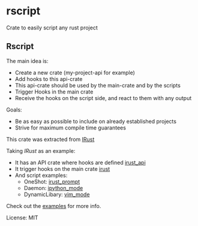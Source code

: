 # rscript

Crate to easily script any rust project
## Rscript
The main idea is:
- Create a new crate (my-project-api for example)
- Add hooks to this api-crate
- This api-crate should be used by the main-crate and by the scripts
- Trigger Hooks in the main crate
- Receive the hooks on the script side, and react to them with any output


Goals:
- Be as easy as possible to include on already established projects
- Strive for maximum compile time guarantees

This crate was extracted from [IRust](https://github.com/sigmaSd/IRust)

Taking *IRust* as an example:
- It has an API crate where hooks are defined [irust_api](https://github.com/sigmaSd/IRust/blob/master/crates/irust_api/src/lib.rs)
- It trigger hooks on the main crate [irust](https://github.com/sigmaSd/IRust/blob/master/crates/irust/src/irust.rs#L136)
- And script examples:
    - OneShot: [irust_prompt](https://github.com/sigmaSd/IRust/tree/master/script_examples/irust_prompt)
    - Daemon: [ipython_mode](https://github.com/sigmaSd/IRust/tree/master/script_examples/ipython)
    - DynamicLibary: [vim_mode](https://github.com/sigmaSd/IRust/tree/master/script_examples/irust_vim_dylib)

Check out the [examples](https://github.com/sigmaSd/Rscript/tree/master/examples) for more info.

License: MIT
